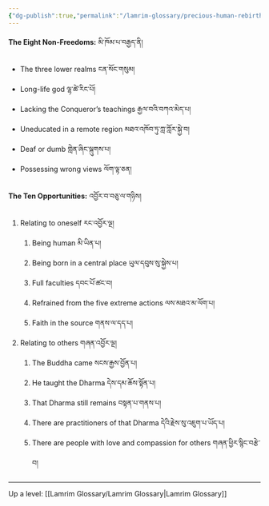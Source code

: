 ```yaml
---
{"dg-publish":true,"permalink":"/lamrim-glossary/precious-human-rebirth/"}
---
```


**The Eight Non-Freedoms:** མི་ཁོམ་པ་བརྒྱད་ནི།
- The three lower realms ངན་སོང་གསུམ།
- Long-life god ལྷ་ཚེ་རིང་པོ།
- Lacking the Conqueror’s teachings རྒྱལ་བའི་བཀའ་མེད་པ།
- Uneducated in a remote region མཐའ་འཁོབ་ཏུ་ཀླ་ཀློར་སྐྱེ་བ།
- Deaf or dumb གླེན་ཞིང་ལྐུགས་པ།
- Possessing wrong views ལོག་ལྟ་ཅན།

**The Ten Opportunities:** འབྱོར་བ་བཅུ་ལ་གཉིས།
1. Relating to oneself རང་འབྱོར་ལྔ།
	1. Being human མི་ཡིན་པ།
	2. Being born in a central place ཡུལ་དབུས་སུ་སྐྱེས་པ།
	3. Full faculties དབང་པོ་ཚང་བ།
	4. Refrained from the five extreme actions ལས་མཐའ་མ་ལོག་པ།
	5. Faith in the source གནས་ལ་དད་པ།
2. Relating to others གཞན་འབྱོར་ལྔ།
	1. The Buddha came སངས་རྒྱས་བྱོན་པ།
	2. He taught the Dharma དེས་དམ་ཆོས་སྟོན་པ།
	3. That Dharma still remains བསྟན་པ་གནས་པ།
	4. There are practitioners of that Dharma དེའི་རྗེས་སུ་འཇུག་པ་ཡོད་པ།
	5. There are people with love and compassion for others གཞན་ཕྱིར་སྙིང་བརྩེ་བ།

---
Up a level: [[Lamrim Glossary/Lamrim Glossary\|Lamrim Glossary]]

